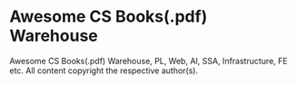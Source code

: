 # Awesome CS Books(.pdf) Warehouse

Awesome CS Books(.pdf) Warehouse, PL, Web, AI, SSA, Infrastructure, FE etc. All content copyright the respective author(s).
